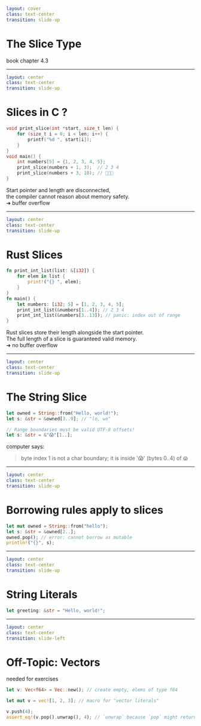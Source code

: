 ```yaml
layout: cover
class: text-center
transition: slide-up
```

# The Slice Type

book chapter 4.3

---

```yaml
layout: center
class: text-center
transition: slide-up
```

# Slices in C ?

```c
void print_slice(int *start, size_t len) {
    for (size_t i = 0; i < len; i++) {
        printf("%d ", start[i]);
    }
}
void main() {
    int numbers[5] = {1, 2, 3, 4, 5};
    print_slice(numbers + 1, 3);  // 2 3 4
    print_slice(numbers + 3, 10); // 👻👻👻
}
```

Start pointer and length are disconnected,\
the compiler cannot reason about memory safety.\
➔ buffer overflow

---

```yaml
layout: center
class: text-center
transition: slide-up
```

# Rust Slices

```rust
fn print_int_list(list: &[i32]) {
    for elem in list {
        print!("{} ", elem);
    }
}
fn main() {
    let numbers: [i32; 5] = [1, 2, 3, 4, 5];
    print_int_list(&numbers[1..4]); // 2 3 4
    print_int_list(&numbers[3..13]); // panic: index out of range
}
```

Rust slices store their length alongside the start pointer.\
The full length of a slice is guaranteed valid memory.\
➔ no buffer overflow

<div
    style="background-color: red"
    class="h-0.5 absolute top-45 left-112 w-12"
></div>
<div
    style="background-color: red"
    class="h-0.5 absolute top-81 left-103 w-27"
></div>

---

```yaml
layout: center
class: text-center
transition: slide-up
```

# The String Slice

```rust
let owned = String::from("Hello, world!");
let s: &str = &owned[3..9]; // "lo, wo"

// Range boundaries must be valid UTF-8 offsets!
let s: &str = &"😱"[1..];
```

computer says:

> byte index 1 is not a char boundary; it is inside '😱' (bytes 0..4) of `😱`

---

```yaml
layout: center
class: text-center
transition: slide-up
```

# Borrowing rules apply to slices

```rust
let mut owned = String::from("hello");
let s: &str = &owned[2..];
owned.pop(); // error: cannot borrow as mutable
println!("{}", s);
```

---

```yaml
layout: center
class: text-center
transition: slide-up
```

# String Literals

```rust
let greeting: &str = "Hello, world!";
```

---

```yaml
layout: center
class: text-center
transition: slide-left
```

# Off-Topic: Vectors

needed for exercises

```rust
let v: Vec<f64> = Vec::new(); // create empty, elems of type f64

let mut v = vec![1, 2, 3]; // macro for "vector literals"

v.push(4);
assert_eq!(v.pop().unwrap(), 4); // `unwrap` because `pop` might return "nothing"
```

